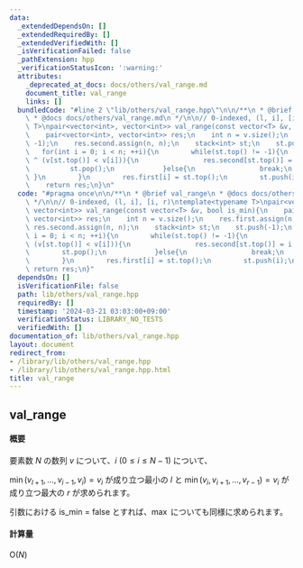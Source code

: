 ```yaml
---
data:
  _extendedDependsOn: []
  _extendedRequiredBy: []
  _extendedVerifiedWith: []
  _isVerificationFailed: false
  _pathExtension: hpp
  _verificationStatusIcon: ':warning:'
  attributes:
    _deprecated_at_docs: docs/others/val_range.md
    document_title: val_range
    links: []
  bundledCode: "#line 2 \"lib/others/val_range.hpp\"\n\n/**\n * @brief val_range\n\
    \ * @docs docs/others/val_range.md\n */\n\n// 0-indexed, (l, i], [i, r)\ntemplate<typename\
    \ T>\npair<vector<int>, vector<int>> val_range(const vector<T> &v, bool is_min){\n\
    \    pair<vector<int>, vector<int>> res;\n    int n = v.size();\n    res.first.assign(n,\
    \ -1);\n    res.second.assign(n, n);\n    stack<int> st;\n    st.push(-1);\n \
    \   for(int i = 0; i < n; ++i){\n        while(st.top() != -1){\n            if(is_min\
    \ ^ (v[st.top()] < v[i])){\n                res.second[st.top()] = i;\n      \
    \          st.pop();\n            }else{\n                break;\n           \
    \ }\n        }\n        res.first[i] = st.top();\n        st.push(i);\n    }\n\
    \    return res;\n}\n"
  code: "#pragma once\n\n/**\n * @brief val_range\n * @docs docs/others/val_range.md\n\
    \ */\n\n// 0-indexed, (l, i], [i, r)\ntemplate<typename T>\npair<vector<int>,\
    \ vector<int>> val_range(const vector<T> &v, bool is_min){\n    pair<vector<int>,\
    \ vector<int>> res;\n    int n = v.size();\n    res.first.assign(n, -1);\n   \
    \ res.second.assign(n, n);\n    stack<int> st;\n    st.push(-1);\n    for(int\
    \ i = 0; i < n; ++i){\n        while(st.top() != -1){\n            if(is_min ^\
    \ (v[st.top()] < v[i])){\n                res.second[st.top()] = i;\n        \
    \        st.pop();\n            }else{\n                break;\n            }\n\
    \        }\n        res.first[i] = st.top();\n        st.push(i);\n    }\n   \
    \ return res;\n}"
  dependsOn: []
  isVerificationFile: false
  path: lib/others/val_range.hpp
  requiredBy: []
  timestamp: '2024-03-21 03:03:00+09:00'
  verificationStatus: LIBRARY_NO_TESTS
  verifiedWith: []
documentation_of: lib/others/val_range.hpp
layout: document
redirect_from:
- /library/lib/others/val_range.hpp
- /library/lib/others/val_range.hpp.html
title: val_range
---
```

## val_range

#### 概要

要素数 $N$ の数列 $v$ について、$i \: (0 \leq i \leq N - 1)$ について、

$\min(v_{l + 1}, ..., v_{i - 1}, v_{i}) = v_i$ が成り立つ最小の $l$ と
$\min(v_i, v_{i + 1}, ..., v_{r - 1}) = v_i$ が成り立つ最大の $r$ 
が求められます。

引数における is_min = false とすれば、$\max$ についても同様に求められます。

#### 計算量

$\mathrm{O}(N)$